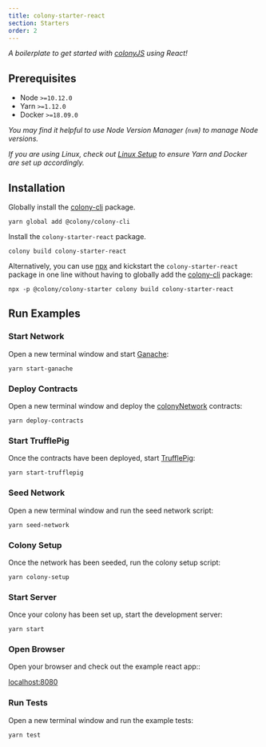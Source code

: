 ```yaml
---
title: colony-starter-react
section: Starters
order: 2
---
```


_A boilerplate to get started with [colonyJS](https://github.com/JoinColony/colonyJS) using React!_

## Prerequisites

- Node `>=10.12.0`
- Yarn `>=1.12.0`
- Docker `>=18.09.0`

_You may find it helpful to use Node Version Manager (`nvm`) to manage Node versions._

_If you are using Linux, check out [Linux Setup](/docs-linux-setup/) to ensure Yarn and Docker are set up accordingly._

## Installation

Globally install the [colony-cli](/cli-colony-cli) package.

```
yarn global add @colony/colony-cli
```

Install the `colony-starter-react` package.

```
colony build colony-starter-react
```

Alternatively, you can use [npx](https://www.npmjs.com/package/npx) and kickstart the `colony-starter-react` package in one line without having to globally add the [colony-cli](/cli-colony-cli) package:

```
npx -p @colony/colony-starter colony build colony-starter-react
```

## Run Examples

### Start Network

Open a new terminal window and start [Ganache](https://github.com/trufflesuite/ganache-cli):

```
yarn start-ganache
```

### Deploy Contracts

Open a new terminal window and deploy the [colonyNetwork](https://github.com/JoinColony/colonyNetwork) contracts:

```
yarn deploy-contracts
```

### Start TrufflePig

Once the contracts have been deployed, start [TrufflePig](https://github.com/JoinColony/trufflepig):

```
yarn start-trufflepig
```

### Seed Network

Open a new terminal window and run the seed network script:

```
yarn seed-network
```

### Colony Setup

Once the network has been seeded, run the colony setup script:

```
yarn colony-setup
```

### Start Server

Once your colony has been set up, start the development server:

```
yarn start
```

### Open Browser

Open your browser and check out the example react app::

[localhost:8080](http://localhost:8080)

### Run Tests

Open a new terminal window and run the example tests:

```
yarn test
```
